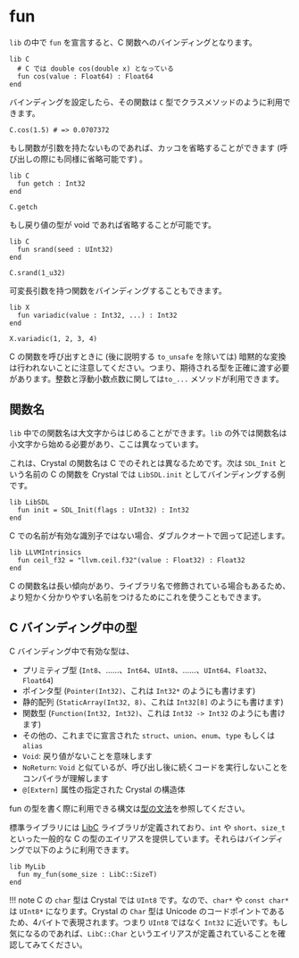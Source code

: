 # fun

`lib` の中で `fun` を宣言すると、C 関数へのバインディングとなります。

```crystal
lib C
  # C では double cos(double x) となっている
  fun cos(value : Float64) : Float64
end
```

バインディングを設定したら、その関数は `C` 型でクラスメソッドのように利用できます。

```crystal
C.cos(1.5) # => 0.0707372
```

もし関数が引数を持たないものであれば、カッコを省略することができます (呼び出しの際にも同様に省略可能です) 。

```crystal
lib C
  fun getch : Int32
end

C.getch
```

もし戻り値の型が void であれば省略することが可能です。

```crystal
lib C
  fun srand(seed : UInt32)
end

C.srand(1_u32)
```

可変長引数を持つ関数をバインディングすることもできます。

```crystal
lib X
  fun variadic(value : Int32, ...) : Int32
end

X.variadic(1, 2, 3, 4)
```

C の関数を呼び出すときに (後に説明する `to_unsafe` を除いては) 暗黙的な変換は行われないことに注意してください。つまり、期待される型を正確に渡す必要があります。整数と浮動小数点数に関しては`to_...` メソッドが利用できます。

## 関数名

`lib` 中での関数名は大文字からはじめることができます。`lib` の外では関数名は小文字から始める必要があり、ここは異なっています。

これは、Crystal の関数名は C でのそれとは異なるためです。次は `SDL_Init` という名前の C の関数を Crystal では `LibSDL.init` としてバインディングする例です。

```crystal
lib LibSDL
  fun init = SDL_Init(flags : UInt32) : Int32
end
```

C での名前が有効な識別子ではない場合、ダブルクオートで囲って記述します。

```crystal
lib LLVMIntrinsics
  fun ceil_f32 = "llvm.ceil.f32"(value : Float32) : Float32
end
```

C の関数名は長い傾向があり、ライブラリ名で修飾されている場合もあるため、より短かく分かりやすい名前をつけるためにこれを使うこともできます。

## C バインディング中の型

C バインディング中で有効な型は、

* プリミティブ型 (`Int8`、……、`Int64`、`UInt8`、……、`UInt64`、`Float32`、`Float64`)
* ポインタ型 (`Pointer(Int32)`、これは `Int32*` のようにも書けます)
* 静的配列 (`StaticArray(Int32, 8)`、これは `Int32[8]` のようにも書けます)
* 関数型 (`Function(Int32, Int32)`、これは `Int32 -> Int32` のようにも書けます)
* その他の、これまでに宣言された `struct`、`union`、`enum`、`type` もしくは `alias`
* `Void`: 戻り値がないことを意味します
* `NoReturn`: `Void` と似ているが、呼び出し後に続くコードを実行しないことをコンパイラが理解します
* `@[Extern]` 属性の指定された Crystal の構造体

fun の型を書く際に利用できる構文は[型の文法](../type_grammar.md)を参照してください。

標準ライブラリには [LibC](https://github.com/crystal-lang/crystal/blob/master/src/lib_c.cr) ライブラリが定義されており、`int` や `short`、`size_t` といった一般的な C の型のエイリアスを提供しています。それらはバインディングで以下のように利用できます。

```crystal
lib MyLib
  fun my_fun(some_size : LibC::SizeT)
end
```

!!! note
    C の `char` 型は Crystal では `UInt8` です。なので、`char*` や `const char*` は `UInt8*` になります。Crystal の `Char` 型は Unicode のコードポイントであるため、4バイトで表現されます。つまり `UInt8` ではなく `Int32` に近いです。もし気になるのであれば、`LibC::Char` というエイリアスが定義されていることを確認してみてください。
